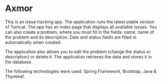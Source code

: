 # Axmor
This is an issue tracking app. The application runs the latest stable version of Tomcat.
The app has an index page that displays all available issues. 
You can also create a problem, where you must fill in the fields: name, name of the problem and its description. 
Date and status fields are filled in automatically when created.

The application also allows you to edit the problem (change the status or description) or delete it. The application retrieves the data and stores it in the database.

The following technologies were used: Spring Framework, Bootstap, Java 8, Thymleaf.
